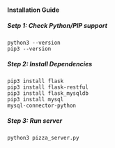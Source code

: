 #### Installation Guide

##### Setp 1: Check Python/PIP support
    python3 --version
    pip3 --version

##### Step 2: Install Dependencies
    pip3 install flask
    pip3 install flask-restful
    pip3 install flask_mysqldb
    pip3 install mysql
    mysql-connector-python
    
##### Step 3: Run server
    python3 pizza_server.py
